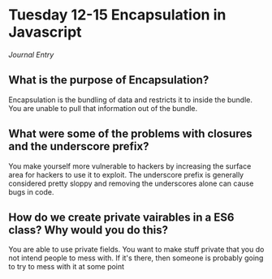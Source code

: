 # Tuesday 12-15 Encapsulation in Javascript
_Journal Entry_

## What is the purpose of Encapsulation?

Encapsulation is the bundling of data and restricts it to inside the bundle. You are unable to pull that information out of the bundle. 
 

 ## What were some of the problems with closures and the underscore prefix? 

You make yourself more vulnerable to hackers by increasing the surface area for hackers to use it to exploit. The underscore prefix is generally considered pretty sloppy and removing the underscores alone can cause bugs in code. 

 

 ## How do we create private vairables in a ES6 class? Why would you do this?  

You are able to use private fields. You want to make stuff private that you do not intend people to mess with. If it's there, then someone is probably going to try to mess with it at some point

